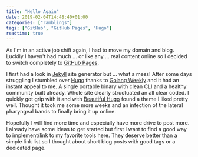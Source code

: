 ```yaml
---
title: "Hello Again"
date: 2019-02-04T14:48:40+01:00
categories: ["ramblings"]
tags: ["GitHub", "GitHub Pages", "Hugo"]
readtime: true
---
```


As I'm in an active job shift again, I had to move my domain and blog. Luckily I haven't had much ... or like any ... real content online so I decided to switch completely to [GitHub Pages](https://pages.github.com/).

<!--more-->

I first had a look in [Jekyll](https://jekyllrb.com/) site generator but ... what a mess! After some days struggling I stumbled over [Hugo](https://gohugo.io/) thanks to [Golang Weekly](https://golangweekly.com/) and it had an instant appeal to me. A single portable binary with clean CLI and a healthy community built already. Whole site clearly structuated an all clear coded. I quickly got grip with it and with [Beautiful Hugo](https://themes.gohugo.io/beautifulhugo/) found a theme I liked pretty well. Thought it took me some more weeks and an infection of the lateral pharyngeal bands to finally bring it up online.

Hopefully I will find more time and especially have more drive to post more. I already have some ideas to get started but first I want to find a good way to implement/link to my favorite tools here. They deserve better than a simple link list so I thought about short blog posts with good tags or a dedicated page.
